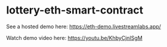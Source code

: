 # lottery-eth-smart-contract

See a hosted demo here: https://eth-demo.livestreamlabs.app/

Watch demo video here: https://youtu.be/KhbyCjnISgM
